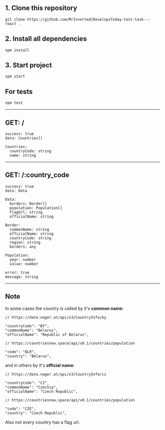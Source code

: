 ## 1. Clone this repository
```
git clone https://github.com/MrInverted/DevelopsToday-test-task---react .
```

## 2. Install all dependencies
```
npm install
```

## 3. Start project
```
npm start
```

## For tests
```
npm test
```

---

## GET: /

```
success: true
data: Countries[]
```
```
Countries: 
  countryCode: string
  name: string
```
---

## GET: /:country_code
```
success: true
data: Data
```
```
Data:
  borders: Border[]
  population: Population[]
  flagUrl: string
  officialName: string
```
```
Border:
  commonName: string
  officialName: string
  countryCode: string
  region: string
  borders: any
```
```
Population:
  year: number
  value: number
```
```
error: true
message: string
```

---

## Note
In some cases the country is called by it's __common name__: 

```
// https://date.nager.at/api/v3/CountryInfo/by

"countryCode": "BY",
"commonName": "Belarus",
"officialName": "Republic of Belarus",
```
```
// https://countriesnow.space/api/v0.1/countries/population

"code": "BLR",
"country": "Belarus",
```

and in others by it's __official name__:

```
// https://date.nager.at/api/v3/CountryInfo/cz

"countryCode": "CZ",
"commonName": "Czechia",
"officialName": "Czech Republic",
```
```
// https://countriesnow.space/api/v0.1/countries/population

"code": "CZE",
"country": "Czech Republic",
```

Also not every country has a flag url.